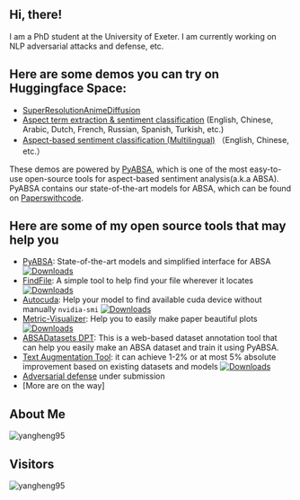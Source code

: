 ## Hi, there!

I am a PhD student at the University of Exeter. I am currently working on NLP adversarial attacks and defense, etc.

## Here are some demos you can try on Huggingface Space:
- [SuperResolutionAnimeDiffusion](https://huggingface.co/spaces/yangheng/Super-Resolution-Anime-Diffusion)
- [Aspect term extraction & sentiment classification](https://huggingface.co/spaces/yangheng/PyABSA-ATEPC) (English,
  Chinese, Arabic, Dutch, French, Russian, Spanish, Turkish, etc.)
- [Aspect-based sentiment classification (Multilingual)](https://huggingface.co/spaces/yangheng/PyABSA-APC) （English,
  Chinese, etc.）

These demos are powered by [PyABSA](https://github.com/yangheng95/PyABSA), which is one of the most easy-to-use open-source tools for aspect-based sentiment analysis(a.k.a ABSA). PyABSA contains our state-of-the-art models for ABSA, which can be found on [Paperswithcode](https://paperswithcode.com/sota/aspect-based-sentiment-analysis-on-semeval).

## Here are some of my open source tools that may help you
- [PyABSA](https://github.com/yangheng95/PyABSA): State-of-the-art models and simplified interface for ABSA  [![Downloads](https://pepy.tech/badge/pyabsa)](https://pepy.tech/project/pyabsa)
- [FindFile](https://github.com/yangheng95/findfile): A simple tool to help find your file wherever it locates [![Downloads](https://pepy.tech/badge/findfile)](https://pepy.tech/project/findfile)
- [Autocuda](https://github.com/yangheng95/autocuda): Help your model to find available cuda device without manually `nvidia-smi`  [![Downloads](https://pepy.tech/badge/autocuda)](https://pepy.tech/project/autocuda)
- [Metric-Visualizer](https://github.com/yangheng95/metric_visualizer): Help you to easily make paper beautiful plots  [![Downloads](https://pepy.tech/badge/metric-visualizer)](https://pepy.tech/project/metric-visualizer)
- [ABSADatasets DPT](https://github.com/yangheng95/ABSADatasets/tree/v1.2/DPT): This is a web-based dataset annotation tool that can help you easily make an ABSA dataset and train it using PyABSA.
- [Text Augmentation Tool](https://github.com/yangheng95/BoostAug): it can achieve 1-2% or at most 5% absolute improvement based on existing datasets and models [![Downloads](https://pepy.tech/badge/boostaug)](https://pepy.tech/project/boostaug)
- [Adversarial defense](https://github.com/yangheng95/TAD) under submission
- [More are on the way]

## About Me
<p align="left"><img src="https://github-readme-stats.vercel.app/api?username=yangheng95&show_icons=true" alt="yangheng95" />
  
## Visitors 
  
<p align="left"> <img src="https://komarev.com/ghpvc/?username=yangheng95" alt="yangheng95" /> </p>
